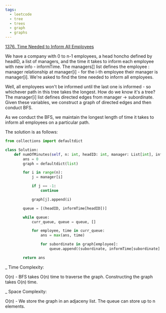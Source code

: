```yaml
---
tags:
  - leetcode
  - tree
  - trees
  - graph
  - graphs
---
```


<a href="https://leetcode.com/problems/time-needed-to-inform-all-employees/">
1376. Time Needed to Inform All Employees</a>

We have a company with 0 to n-1 employees, a head honcho defined by headID, a
list of managers, and the time it takes to inform each employee with new info -
informTime. The managers[] list defines the employee : manager relationship at
manager[i] - for the i-th employee their manager is manager[i]. We're asked to
find the time needed to inform all employees.

Well, all employees won't be informed until the last one is informed - so
whichever path in this tree takes the longest. How do we know it's a tree? The
manager[i] list defines directed edges from manager -> subordinate. Given these
variables, we construct a graph of directed edges and then conduct BFS.

As we conduct the BFS, we maintain the longest length of time it takes to inform
all employees on a particular path.

The solution is as follows:

```python
from collections import defaultdict

class Solution:
    def numOfMinutes(self, n: int, headID: int, manager: List[int], informTime: List[int]) -> int:
        ans = 0
        graph = defaultdict(list)

        for i in range(n):
            j = manager[i]

            if j == -1:
                continue

            graph[j].append(i)

        queue = [(headID, informTime[headID])]

        while queue:
            curr_queue, queue = queue, []

            for employee, time in curr_queue:
                ans = max(ans, time)

                for subordinate in graph[employee]:
                    queue.append((subordinate, informTime[subordinate] + time))

        return ans
```

\_ Time Complexity:

O(n) - BFS takes O(n) time to traverse the graph. Constructing the graph takes
O(n) time.

\_ Space Complexity:

O(n) - We store the graph in an adjaceny list. The queue can store up to n
elements.
